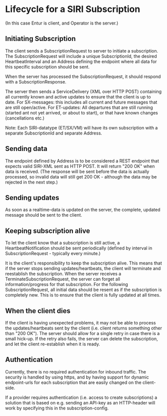 # Lifecycle for a SIRI Subscription

(In this case Entur is client, and Operator is the server.)

## Initiating Subscription
The client sends a SubscriptionRequest to server to initiate a subscription. The SubscriptionRequest will include a unique SubscriptionId, the desired HeartbeatInterval and an Address defining the endpoint where all data for this specific subscription should be sent. 

When the server has processed the SubscriptionRequest, it should respond with a SubscriptionResponse.

The server then sends a ServiceDelivery (XML over HTTP POST) containing all currently known and active updates to ensure that the client is up to date.
For SX-messages: this includes all current and future messages that are still open/active.
For ET-updates: All departures that are still running (started ant not yet arrived, or about to start), or that have known changes (cancellations etc.)

Note: Each SIRI-datatype (ET/SX/VM) will have its own subscription with a separate SubscriptionId and separate Address.

## Sending data
The endpoint defined by Address is to be considered a REST endpoint that expects valid SIRI-XML sent as HTTP POST. It will return "200 OK" when data is received. (The response will be sent before the data is actually processed, so invalid data will still get 200 OK - although the data may be rejected in the next step.)

## Sending updates
As soon as a realtime-data is updated on the server, the complete, updated message should be sent to the client.

## Keeping subscription alive
To let the client know that a subscription is still active, a HeartbeatNotification should be sent periodically (defined by interval in SubscriptionRequest - typically every minute.)

It is the client's responsibility to keep the subscription alive. This means that if the server stops sending updates/heartbeats, the client will terminate and reestablish the subscription. When the server receives a TerminateSubscriptionRequest, the server can forget all information/progress for that subscription. For the following SubscriptionRequest, all initial data should be resent as if the subscription is completely new. This is to ensure that the client is fully updated at all times.

## When the client dies
If the client is having unexpected problems, it may not be able to process the updates/heartbeats sent by the client (i.e. client returns something other than "200 OK"). The server should allow for a single retry in case there is a small hick-up. If the retry also fails, the server can delete the subscription, and let the client re-establish when it is ready.

## Authentication
Currently, there is no required authentication for inbound traffic. The security is handled by using https, and by having support for dynamic endpoint-urls for each subscription that are easily changed on the client-side. 

If a provider requires authentication (i.e. access to create subscriptions) a solution that is based on e.g. sending an API-key as an HTTP-header will work by specifying this in the subscription-config.